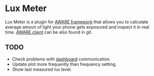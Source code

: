 Lux Meter
=========
Lux Meter is a plugin for [AWARE framework](http://www.awareframework.com/) that allows you to calculate average amoun of light your phone gets exposured and inspect it in real time.
[AWARE client](https://github.com/denzilferreira/aware-client) can be also found in git.

TODO
----
* Check problems with [dashboard](https://api.awareframework.com/) communication.
* Update plot more frequently than frequency setting.
* Show last measured lux level.
